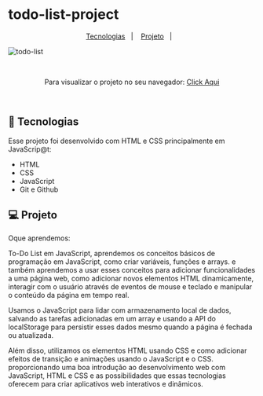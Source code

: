 # todo-list-project


<p align="center">
  <a href="#-tecnologias">Tecnologias</a>&nbsp;&nbsp;&nbsp;|&nbsp;&nbsp;&nbsp;
  <a href="#-projeto">Projeto</a>&nbsp;&nbsp;&nbsp;|&nbsp;&nbsp;&nbsp;
</p>

![todo-list](https://user-images.githubusercontent.com/50848988/230472143-3a9bb920-0b9e-417c-ae26-945f3b34697e.gif)

<br>

<p align="center"> Para visualizar o projeto no seu navegador:
  <a href="https://todo-list-washiner.netlify.app/" target="_blank"> Click Aqui <a/>
</p>

<br>

## 🚀 Tecnologias

Esse projeto foi desenvolvido com HTML e CSS principalmente em JavaScrip@t:

- HTML
- CSS
- JavaScript
- Git e Github

## 💻 Projeto

Oque aprendemos:

To-Do List em JavaScript, aprendemos os conceitos básicos de programação em JavaScript, como criar variáveis, funções e arrays. 
e também aprendemos a usar esses conceitos para adicionar funcionalidades a uma página web, como adicionar novos elementos HTML dinamicamente,
interagir com o usuário através de eventos de mouse e teclado e manipular o conteúdo da página em tempo real.

Usamos o JavaScript para lidar com armazenamento local de dados, salvando as tarefas adicionadas em um array e
usando a API do localStorage para persistir esses dados mesmo quando a página é fechada ou atualizada.

Além disso, utilizamos os elementos HTML usando CSS e como adicionar efeitos de transição e animações usando o JavaScript e o CSS.
proporcionando uma boa introdução ao desenvolvimento web com JavaScript, HTML e CSS e as possibilidades que essas tecnologias oferecem para
criar aplicativos web interativos e dinâmicos.
